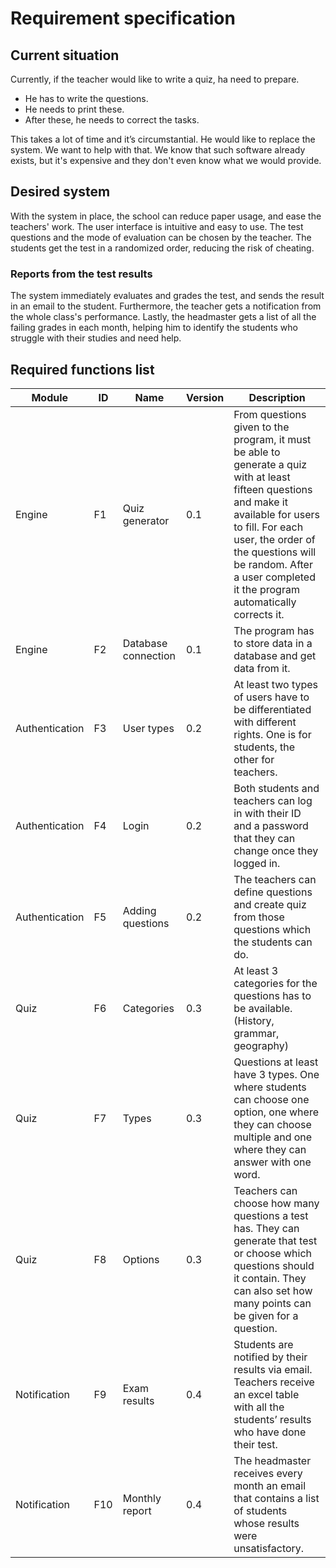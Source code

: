# Requirement specification
## Current situation

Currently, if the teacher would like to write a quiz, ha need to prepare. 

* He has to write the questions. 
* He needs to print these.
* After these, he needs to correct the tasks.

This takes a lot of time and it’s circumstantial. He would like to replace the system. We want to help with that. We know that such software already exists, but it's expensive and they don't even know what we would provide.

## Desired system
With the system in place, the school can reduce paper usage, and ease the
teachers' work. The user interface is intuitive and easy to use. The test
questions and the mode of evaluation can be chosen by the teacher. The
students get the test in a randomized order, reducing the risk of cheating.
### Reports from the test results
The system immediately evaluates and grades the test, and sends the result
in an email to the student. Furthermore, the teacher gets a notification
from the whole class's performance. Lastly, the headmaster gets a list of
all the failing grades in each month, helping him to identify the students
who struggle with their studies and need help.
## Required functions list
|    Module            |    ID     |    Name                   |    Version    |    Description                                                                                                                                                                                                                                                                            |
|----------------------|-----------|---------------------------|---------------|-------------------------------------------------------------------------------------------------------------------------------------------------------------------------------------------------------------------------------------------------------------------------------------------|
|    Engine            |    F1     |    Quiz generator         |    0.1        |    From questions given to the   program, it must be able to generate a quiz with at least fifteen questions   and make it available for users to fill. For each user, the order of the   questions will be random. After a user completed it the program automatically   corrects it.    |
|    Engine            |    F2     |    Database connection    |    0.1        |    The program has to store data in a database   and get data from it.                                                                                                                                                                                                                    |
|    Authentication    |    F3     |    User types             |    0.2        |    At least two types of users have to be   differentiated with different rights. One is for students, the other for   teachers.                                                                                                                                                          |
|    Authentication    |    F4     |    Login                  |    0.2        |    Both students and teachers can log in with   their ID and a password that they can change once they logged in.                                                                                                                                                                         |
|    Authentication    |    F5     |    Adding questions       |    0.2        |    The teachers can define questions and create quiz   from those questions which the students can do.                                                                                                                                                                                    |
|    Quiz              |    F6     |    Categories             |    0.3        |    At least 3 categories for the   questions has to be available. (History, grammar, geography)                                                                                                                                                                                           |
|    Quiz              |    F7     |    Types                  |    0.3        |    Questions at least have 3 types.   One where students can choose one option, one where they can choose multiple   and one where they can answer with one word.                                                                                                                         |
|    Quiz              |    F8     |    Options                |    0.3        |    Teachers can choose how many   questions a test has. They can generate that test or choose which questions   should it contain. They can also set how many points can be given for a   question.                                                                                       |
|    Notification      |    F9     |    Exam results           |    0.4        |    Students are notified by their   results via email. Teachers receive an excel table with all the students’   results who have done their test.                                                                                                                                         |
|    Notification      |    F10    |    Monthly report         |    0.4        |    The headmaster receives every   month an email that contains a list of students whose results were   unsatisfactory.                                                                                                                                                                   |
